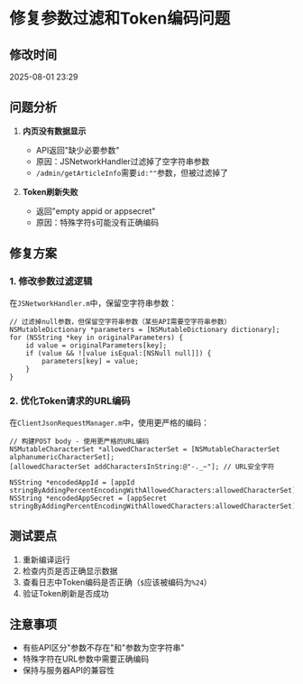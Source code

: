 # 修复参数过滤和Token编码问题

## 修改时间
2025-08-01 23:29

## 问题分析

1. **内页没有数据显示**
   - API返回"缺少必要参数"
   - 原因：JSNetworkHandler过滤掉了空字符串参数
   - `/admin/getArticleInfo`需要`id:""`参数，但被过滤掉了

2. **Token刷新失败**
   - 返回"empty appid or appsecret"
   - 原因：特殊字符`$`可能没有正确编码

## 修复方案

### 1. 修改参数过滤逻辑
在`JSNetworkHandler.m`中，保留空字符串参数：
```objc
// 过滤掉null参数，但保留空字符串参数（某些API需要空字符串参数）
NSMutableDictionary *parameters = [NSMutableDictionary dictionary];
for (NSString *key in originalParameters) {
    id value = originalParameters[key];
    if (value && ![value isEqual:[NSNull null]]) {
        parameters[key] = value;
    }
}
```

### 2. 优化Token请求的URL编码
在`ClientJsonRequestManager.m`中，使用更严格的编码：
```objc
// 构建POST body - 使用更严格的URL编码
NSMutableCharacterSet *allowedCharacterSet = [NSMutableCharacterSet alphanumericCharacterSet];
[allowedCharacterSet addCharactersInString:@"-._~"]; // URL安全字符

NSString *encodedAppId = [appId stringByAddingPercentEncodingWithAllowedCharacters:allowedCharacterSet];
NSString *encodedAppSecret = [appSecret stringByAddingPercentEncodingWithAllowedCharacters:allowedCharacterSet];
```

## 测试要点

1. 重新编译运行
2. 检查内页是否正确显示数据
3. 查看日志中Token编码是否正确（`$`应该被编码为`%24`）
4. 验证Token刷新是否成功

## 注意事项

- 有些API区分"参数不存在"和"参数为空字符串"
- 特殊字符在URL参数中需要正确编码
- 保持与服务器API的兼容性